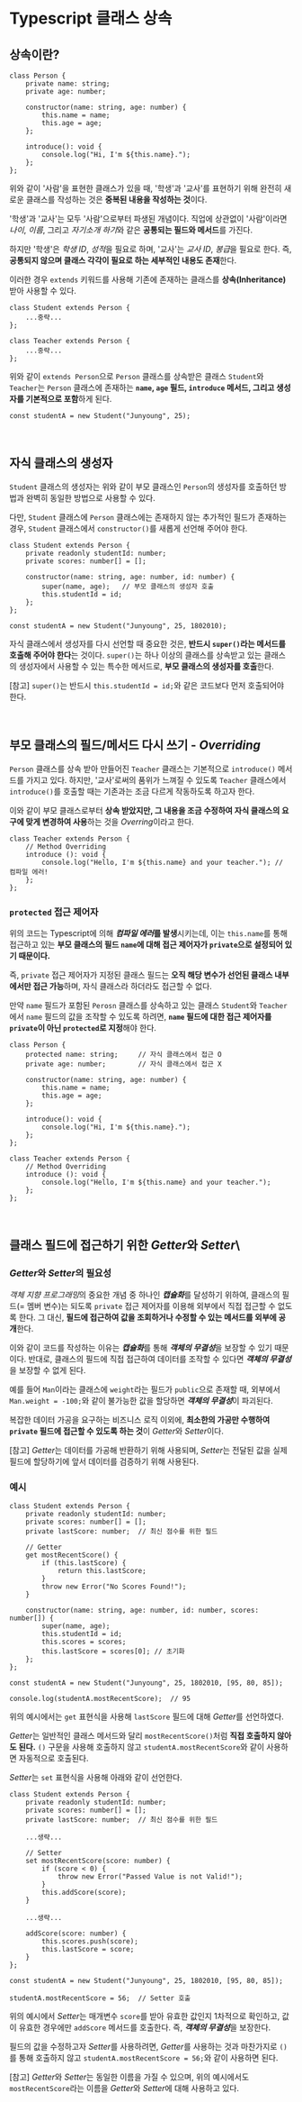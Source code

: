 # Typescript 클래스 상속

## 상속이란?

```
class Person {
    private name: string;
    private age: number;

    constructor(name: string, age: number) {
        this.name = name;
        this.age = age;
    };

    introduce(): void {
        console.log("Hi, I'm ${this.name}.");
    };
};
```

위와 같이 '사람'을 표현한 클래스가 있을 때, '학생'과 '교사'를 표현하기 위해 완전히 새로운 클래스를 작성하는 것은 **중복된 내용을 작성하는 것**이다.

'학생'과 '교사'는 모두 '사람'으로부터 파생된 개념이다. 직업에 상관없이 '사람'이라면 *나이*, *이름*, 그리고 *자기소개 하기*와 같은 **공통되는 필드와 메서드**를 가진다.

하지만 '학생'은 *학생 ID*, *성적*을 필요로 하며, '교사'는 *교사 ID*, *봉급*을 필요로 한다. 즉, **공통되지 않으며 클래스 각각이 필요로 하는 세부적인 내용도 존재**한다.

이러한 경우 `extends` 키워드를 사용해 기존에 존재하는 클래스를 **상속(Inheritance)** 받아 사용할 수 있다.


```
class Student extends Person {
    ...중략...
};

class Teacher extends Person {
    ...중략...
};
```

위와 같이 `extends Person`으로 `Person` 클래스를 상속받은 클래스 `Student`와 `Teacher`는 `Person` 클래스에 존재하는 **`name`, `age` 필드, `introduce` 메서드, 그리고 생성자를 기본적으로 포함**하게 된다. 

```
const studentA = new Student("Junyoung", 25); 
```

<br>

## 자식 클래스의 생성자

`Student` 클래스의 생성자는 위와 같이 부모 클래스인 `Person`의 생성자를 호출하던 방법과 완벽히 동일한 방법으로 사용할 수 있다.

다만, `Student` 클래스에 `Person` 클래스에는 존재하지 않는 추가적인 필드가 존재하는 경우, `Student` 클래스에서 `constructor()`를 새롭게 선언해 주어야 한다.

```
class Student extends Person {
    private readonly studentId: number;
    private scores: number[] = [];

    constructor(name: string, age: number, id: number) {
        super(name, age);   // 부모 클래스의 생성자 호출
        this.studentId = id;
    };
};

const studentA = new Student("Junyoung", 25, 1802010); 
```

자식 클래스에서 생성자를 다시 선언할 때 중요한 것은, **반드시 `super()`라는 메서드를 호출해 주어야 한다**는 것이다. `super()`는 하나 이상의 클래스를 상속받고 있는 클래스의 생성자에서 사용할 수 있는 특수한 메서드로, **부모 클래스의 생성자를 호출**한다.

[참고] `super()`는 반드시 `this.studentId = id;`와 같은 코드보다 먼저 호출되어야 한다.

<br>

## 부모 클래스의 필드/메서드 다시 쓰기 - *Overriding*

`Person` 클래스를 상속 받아 만들어진 `Teacher` 클래스는 기본적으로 `introduce()` 메서드를 가지고 있다. 하지만, '교사'로써의 품위가 느껴질 수 있도록 `Teacher` 클래스에서 `introduce()`를 호출할 때는 기존과는 조금 다르게 작동하도록 하고자 한다.

이와 같이 부모 클래스로부터 **상속 받았지만, 그 내용을 조금 수정하여 자식 클래스의 요구에 맞게 변경하여 사용**하는 것을 *Overring*이라고 한다.

```
class Teacher extends Person {
    // Method Overriding
    introduce (): void {
        console.log("Hello, I'm ${this.name} and your teacher."); // 컴파일 에러!
    };
};
```

### `protected` 접근 제어자

위의 코드는 Typescript에 의해 ***컴파일 에러*를 발생**시키는데, 이는 `this.name`를 통해 접근하고 있는 **부모 클래스의 필드 `name`에 대해 접근 제어자가 `private`으로 설정되어 있기 때문이다.**

즉, `private` 접근 제어자가 지정된 클래스 필드는 **오직 해당 변수가 선언된 클래스 내부에서만 접근 가능**하며, 자식 클래스라 하더라도 접근할 수 없다.

만약 `name` 필드가 포함된 `Perosn` 클래스를 상속하고 있는 클래스 `Student`와 `Teacher`에서 `name` 필드의 값을 조작할 수 있도록 하려면, **`name` 필드에 대한 접근 제어자를 `private`이 아닌 `protected`로 지정**해야 한다.

```
class Person {
    protected name: string;     // 자식 클래스에서 접근 O
    private age: number;        // 자식 클래스에서 접근 X

    constructor(name: string, age: number) {
        this.name = name;
        this.age = age;
    };

    introduce(): void {
        console.log("Hi, I'm ${this.name}.");
    };
};

class Teacher extends Person {
    // Method Overriding
    introduce (): void {
        console.log("Hello, I'm ${this.name} and your teacher.");
    };
};
```

<br>

## 클래스 필드에 접근하기 위한 *Getter*와 *Setter*\

### *Getter*와 *Setter*의 필요성

*객체 지향 프로그래밍*의 중요한 개념 중 하나인 ***캡슐화***를 달성하기 위하여, 클래스의 필드(= 멤버 변수)는 되도록 `private` 접근 제어자를 이용해 외부에서 직접 접근할 수 없도록 한다. 그 대신, **필드에 접근하여 값을 조회하거나 수정할 수 있는 메서드를 외부에 공개**한다. 

이와 같이 코드를 작성하는 이유는 ***캡슐화***를 통해 ***객체의 무결성***을 보장할 수 있기 때문이다. 반대로, 클래스의 필드에 직접 접근하여 데이터를 조작할 수 있다면  ***객체의 무결성***을 보장할 수 없게 된다. 

예를 들어 `Man`이라는 클래스에 `weight`라는 필드가 `public`으로 존재할 때, 외부에서 `Man.weight = -100;`와 같이 불가능한 값을 할당하면 ***객체의 무결성***이 파괴된다.

복잡한 데이터 가공을 요구하는 비즈니스 로직 이외에, **최소한의 가공만 수행하여 `private` 필드에 접근할 수 있도록 하는 것**이 *Getter*와 *Setter*이다.

[참고] *Getter*는 데이터를 가공해 반환하기 위해 사용되며, *Setter*는 전달된 값을 실제 필드에 할당하기에 앞서 데이터를 검증하기 위해 사용된다.


### 예시

```
class Student extends Person {
    private readonly studentId: number;
    private scores: number[] = [];
    private lastScore: number;  // 최신 점수를 위한 필드

    // Getter
    get mostRecentScore() {
        if (this.lastScore) {
            return this.lastScore;
        }
        throw new Error("No Scores Found!");
    }

    constructor(name: string, age: number, id: number, scores: number[]) {
        super(name, age);
        this.studentId = id;
        this.scores = scores;
        this.lastScore = scores[0]; // 초기화
    };
};

const studentA = new Student("Junyoung", 25, 1802010, [95, 80, 85]);

console.log(studentA.mostRecentScore);  // 95
```

위의 예시에서는 `get` 표현식을 사용해 `lastScore` 필드에 대해 *Getter*를 선언하였다.

*Getter*는 일반적인 클래스 메서드와 달리 `mostRecentScore()`처럼 **직접 호출하지 않아도 된다.** `()` 구문을 사용해 호출하지 않고 `studentA.mostRecentScore`와 같이 사용하면 자동적으로 호출된다.

*Setter*는 `set` 표현식을 사용해 아래와 같이 선언한다.

```
class Student extends Person {
    private readonly studentId: number;
    private scores: number[] = [];
    private lastScore: number;  // 최신 점수를 위한 필드

    ...생략...

    // Setter
    set mostRecentScore(score: number) {
        if (score < 0) {
            throw new Error("Passed Value is not Valid!");
        }
        this.addScore(score);
    }

    ...생략...

    addScore(score: number) {
        this.scores.push(score);
        this.lastScore = score;
    }
};

const studentA = new Student("Junyoung", 25, 1802010, [95, 80, 85]);

studentA.mostRecentScore = 56;  // Setter 호출
```

위의 예시에서 *Setter*는 매개변수 `score`를 받아 유효한 값인지 1차적으로 확인하고, 값이 유효한 경우에만 `addScore` 메서드를 호출한다. 즉, ***객체의 무결성***을 보장한다.

필드의 값을 수정하고자 *Setter*를 사용하려면, *Getter*를 사용하는 것과 마찬가지로 `()`를 통해 호출하지 않고 `studentA.mostRecentScore = 56;`와 같이 사용하면 된다.

[참고] *Getter*와 *Setter*는 동일한 이름을 가질 수 있으며, 위의 예시에서도 `mostRecentScore`라는 이름을 *Getter*와 *Setter*에 대해 사용하고 있다. 







